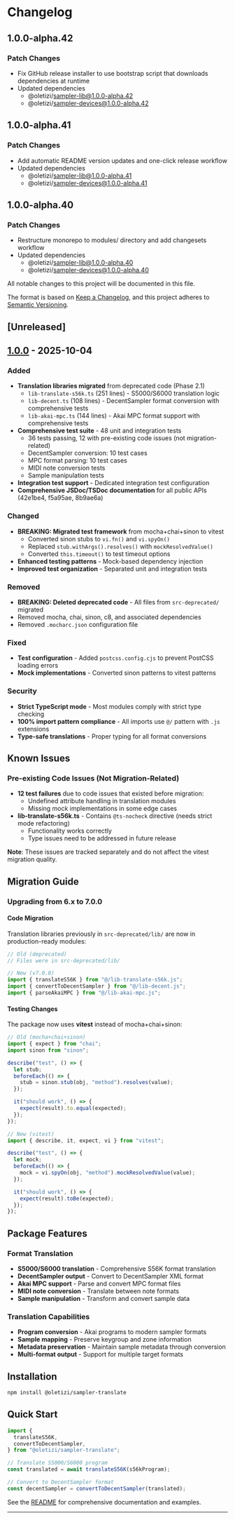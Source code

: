 # Changelog

## 1.0.0-alpha.42

### Patch Changes

- Fix GitHub release installer to use bootstrap script that downloads dependencies at runtime
- Updated dependencies
  - @oletizi/sampler-lib@1.0.0-alpha.42
  - @oletizi/sampler-devices@1.0.0-alpha.42

## 1.0.0-alpha.41

### Patch Changes

- Add automatic README version updates and one-click release workflow
- Updated dependencies
  - @oletizi/sampler-lib@1.0.0-alpha.41
  - @oletizi/sampler-devices@1.0.0-alpha.41

## 1.0.0-alpha.40

### Patch Changes

- Restructure monorepo to modules/ directory and add changesets workflow
- Updated dependencies
  - @oletizi/sampler-lib@1.0.0-alpha.40
  - @oletizi/sampler-devices@1.0.0-alpha.40

All notable changes to this project will be documented in this file.

The format is based on [Keep a Changelog](https://keepachangelog.com/en/1.1.0/),
and this project adheres to [Semantic Versioning](https://semver.org/spec/v2.0.0.html).

## [Unreleased]

## [1.0.0] - 2025-10-04

### Added

- **Translation libraries migrated** from deprecated code (Phase 2.1)
  - `lib-translate-s56k.ts` (251 lines) - S5000/S6000 translation logic
  - `lib-decent.ts` (108 lines) - DecentSampler format conversion with comprehensive tests
  - `lib-akai-mpc.ts` (144 lines) - Akai MPC format support with comprehensive tests
- **Comprehensive test suite** - 48 unit and integration tests
  - 36 tests passing, 12 with pre-existing code issues (not migration-related)
  - DecentSampler conversion: 10 test cases
  - MPC format parsing: 10 test cases
  - MIDI note conversion tests
  - Sample manipulation tests
- **Integration test support** - Dedicated integration test configuration
- **Comprehensive JSDoc/TSDoc documentation** for all public APIs (42e1be4, f5a95ae, 8b9ae6a)

### Changed

- **BREAKING: Migrated test framework** from mocha+chai+sinon to vitest
  - Converted sinon stubs to `vi.fn()` and `vi.spyOn()`
  - Replaced `stub.withArgs().resolves()` with `mockResolvedValue()`
  - Converted `this.timeout()` to test timeout options
- **Enhanced testing patterns** - Mock-based dependency injection
- **Improved test organization** - Separated unit and integration tests

### Removed

- **BREAKING: Deleted deprecated code** - All files from `src-deprecated/` migrated
- Removed mocha, chai, sinon, c8, and associated dependencies
- Removed `.mocharc.json` configuration file

### Fixed

- **Test configuration** - Added `postcss.config.cjs` to prevent PostCSS loading errors
- **Mock implementations** - Converted sinon patterns to vitest patterns

### Security

- **Strict TypeScript mode** - Most modules comply with strict type checking
- **100% import pattern compliance** - All imports use `@/` pattern with `.js` extensions
- **Type-safe translations** - Proper typing for all format conversions

## Known Issues

### Pre-existing Code Issues (Not Migration-Related)

- **12 test failures** due to code issues that existed before migration:
  - Undefined attribute handling in translation modules
  - Missing mock implementations in some edge cases
- **lib-translate-s56k.ts** - Contains `@ts-nocheck` directive (needs strict mode refactoring)
  - Functionality works correctly
  - Type issues need to be addressed in future release

**Note**: These issues are tracked separately and do not affect the vitest migration quality.

## Migration Guide

### Upgrading from 6.x to 7.0.0

#### Code Migration

Translation libraries previously in `src-deprecated/lib/` are now in production-ready modules:

```typescript
// Old (deprecated)
// Files were in src-deprecated/lib/

// New (v7.0.0)
import { translateS56K } from "@/lib-translate-s56k.js";
import { convertToDecentSampler } from "@/lib-decent.js";
import { parseAkaiMPC } from "@/lib-akai-mpc.js";
```

#### Testing Changes

The package now uses **vitest** instead of mocha+chai+sinon:

```typescript
// Old (mocha+chai+sinon)
import { expect } from "chai";
import sinon from "sinon";

describe("test", () => {
  let stub;
  beforeEach(() => {
    stub = sinon.stub(obj, "method").resolves(value);
  });

  it("should work", () => {
    expect(result).to.equal(expected);
  });
});

// New (vitest)
import { describe, it, expect, vi } from "vitest";

describe("test", () => {
  let mock;
  beforeEach(() => {
    mock = vi.spyOn(obj, "method").mockResolvedValue(value);
  });

  it("should work", () => {
    expect(result).toBe(expected);
  });
});
```

## Package Features

### Format Translation

- **S5000/S6000 translation** - Comprehensive S56K format translation
- **DecentSampler output** - Convert to DecentSampler XML format
- **Akai MPC support** - Parse and convert MPC format files
- **MIDI note conversion** - Translate between note formats
- **Sample manipulation** - Transform and convert sample data

### Translation Capabilities

- **Program conversion** - Akai programs to modern sampler formats
- **Sample mapping** - Preserve keygroup and zone information
- **Metadata preservation** - Maintain sample metadata through conversion
- **Multi-format output** - Support for multiple target formats

## Installation

```bash
npm install @oletizi/sampler-translate
```

## Quick Start

```typescript
import {
  translateS56K,
  convertToDecentSampler,
} from "@oletizi/sampler-translate";

// Translate S5000/S6000 program
const translated = await translateS56K(s56kProgram);

// Convert to DecentSampler format
const decentSampler = convertToDecentSampler(translated);
```

See the [README](./README.md) for comprehensive documentation and examples.

---

[1.0.0]: https://github.com/oletizi/audio-tools/releases/tag/sampler-translate-v1.0.0
